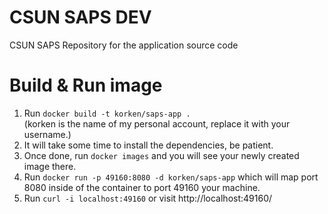 # CSUN SAPS DEV

CSUN SAPS Repository for the application source code

# Build & Run image
1. Run `docker build -t korken/saps-app .`  
(korken is the name of my personal account, replace it with your username.)
2. It will take some time to install the dependencies, be patient.
3. Once done, run `docker images` and you will see your newly created image there.
4.  Run `docker run -p 49160:8080 -d korken/saps-app` which will map port 8080 inside of the container to port 49160 your machine.
5. Run `curl -i localhost:49160` or visit http://localhost:49160/